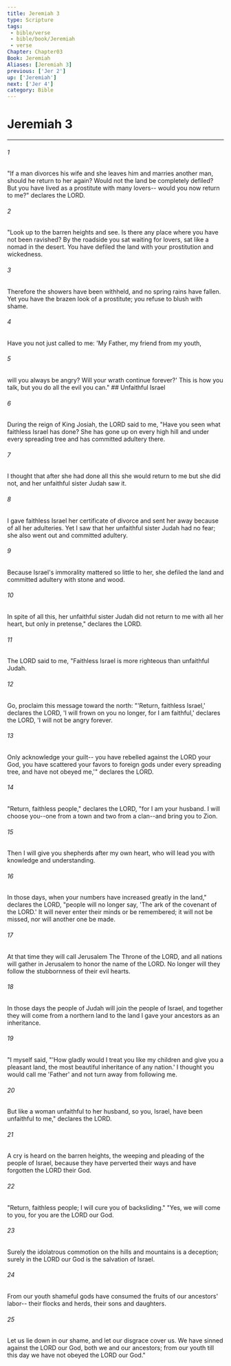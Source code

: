 ```yaml
---
title: Jeremiah 3
type: Scripture
tags:
 - bible/verse
 - bible/book/Jeremiah
 - verse
Chapter: Chapter03
Book: Jeremiah
Aliases: [Jeremiah 3]
previous: ['Jer 2']
up: ['Jeremiah']
next: ['Jer 4']
category: Bible
---
```

# Jeremiah 3

***


###### 1 
"If a man divorces his wife and she leaves him and marries another man, should he return to her again? Would not the land be completely defiled? But you have lived as a prostitute with many lovers-- would you now return to me?" declares the LORD. 

###### 2 
"Look up to the barren heights and see. Is there any place where you have not been ravished? By the roadside you sat waiting for lovers, sat like a nomad in the desert. You have defiled the land with your prostitution and wickedness. 

###### 3 
Therefore the showers have been withheld, and no spring rains have fallen. Yet you have the brazen look of a prostitute; you refuse to blush with shame. 

###### 4 
Have you not just called to me: 'My Father, my friend from my youth, 

###### 5 
will you always be angry? Will your wrath continue forever?' This is how you talk, but you do all the evil you can." ## Unfaithful Israel 

###### 6 
During the reign of King Josiah, the LORD said to me, "Have you seen what faithless Israel has done? She has gone up on every high hill and under every spreading tree and has committed adultery there. 

###### 7 
I thought that after she had done all this she would return to me but she did not, and her unfaithful sister Judah saw it. 

###### 8 
I gave faithless Israel her certificate of divorce and sent her away because of all her adulteries. Yet I saw that her unfaithful sister Judah had no fear; she also went out and committed adultery. 

###### 9 
Because Israel's immorality mattered so little to her, she defiled the land and committed adultery with stone and wood. 

###### 10 
In spite of all this, her unfaithful sister Judah did not return to me with all her heart, but only in pretense," declares the LORD. 

###### 11 
The LORD said to me, "Faithless Israel is more righteous than unfaithful Judah. 

###### 12 
Go, proclaim this message toward the north: "'Return, faithless Israel,' declares the LORD, 'I will frown on you no longer, for I am faithful,' declares the LORD, 'I will not be angry forever. 

###### 13 
Only acknowledge your guilt-- you have rebelled against the LORD your God, you have scattered your favors to foreign gods under every spreading tree, and have not obeyed me,'" declares the LORD. 

###### 14 
"Return, faithless people," declares the LORD, "for I am your husband. I will choose you--one from a town and two from a clan--and bring you to Zion. 

###### 15 
Then I will give you shepherds after my own heart, who will lead you with knowledge and understanding. 

###### 16 
In those days, when your numbers have increased greatly in the land," declares the LORD, "people will no longer say, 'The ark of the covenant of the LORD.' It will never enter their minds or be remembered; it will not be missed, nor will another one be made. 

###### 17 
At that time they will call Jerusalem The Throne of the LORD, and all nations will gather in Jerusalem to honor the name of the LORD. No longer will they follow the stubbornness of their evil hearts. 

###### 18 
In those days the people of Judah will join the people of Israel, and together they will come from a northern land to the land I gave your ancestors as an inheritance. 

###### 19 
"I myself said, "'How gladly would I treat you like my children and give you a pleasant land, the most beautiful inheritance of any nation.' I thought you would call me 'Father' and not turn away from following me. 

###### 20 
But like a woman unfaithful to her husband, so you, Israel, have been unfaithful to me," declares the LORD. 

###### 21 
A cry is heard on the barren heights, the weeping and pleading of the people of Israel, because they have perverted their ways and have forgotten the LORD their God. 

###### 22 
"Return, faithless people; I will cure you of backsliding." "Yes, we will come to you, for you are the LORD our God. 

###### 23 
Surely the idolatrous commotion on the hills and mountains is a deception; surely in the LORD our God is the salvation of Israel. 

###### 24 
From our youth shameful gods have consumed the fruits of our ancestors' labor-- their flocks and herds, their sons and daughters. 

###### 25 
Let us lie down in our shame, and let our disgrace cover us. We have sinned against the LORD our God, both we and our ancestors; from our youth till this day we have not obeyed the LORD our God." 
